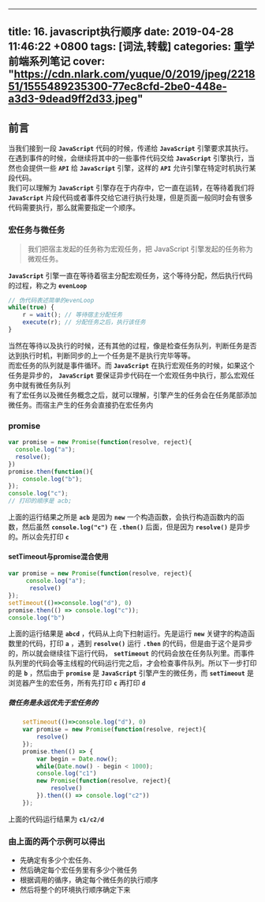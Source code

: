 
---
title: 16. javascript执行顺序
date: 2019-04-28 11:46:22 +0800
tags: [词法,转载]
categories: 重学前端系列笔记
cover: "https://cdn.nlark.com/yuque/0/2019/jpeg/221851/1555489235300-77ec8cfd-2be0-448e-a3d3-9dead9ff2d33.jpeg"
---
<a name="UTtjo"></a>
## 前言
当我们接到一段 **`JavaScript`** 代码的时候，传递给 **`JavaScript`** 引擎要求其执行。在遇到事件的时候，会继续将其中的一些事件代码交给 **`JavaScript`** 引擎执行，当然也会提供一些 **`API`** 给 **`JavaScript`** 引擎，这样的 **`API`** 允许引擎在特定时机执行某段代码。<br />我们可以理解为 **`JavaScript`** 引擎存在于内存中，它一直在运转，在等待着我们将 **`JavaScript`** 片段代码或者事件交给它进行执行处理，但是页面一般同时会有很多代码需要执行，那么就需要指定一个顺序。
<a name="V4h8r"></a>
### 宏任务与微任务
> 我们把宿主发起的任务称为宏观任务，把 JavaScript 引擎发起的任务称为微观任务。

**`JavaScript`** 引擎一直在等待着宿主分配宏观任务，这个等待分配，然后执行代码的过程，称之为 **`evenLoop`** 
```javascript
// 伪代码表述简单的evenLoop
while(true) {
    r = wait(); // 等待宿主分配任务 
    execute(r); // 分配任务之后，执行该任务
}
```
当然在等待以及执行的时候，还有其他的过程，像是检查任务队列，判断任务是否达到执行时机，判断同步的上一个任务是不是执行完毕等等。<br />而宏任务的队列就是事件循环。而 **`JavaScript`** 在执行宏观任务的时候，如果这个任务是异步的， **`JavaScript`** 要保证异步代码在一个宏观任务中执行，那么宏观任务中就有微任务队列<br />有了宏任务以及微任务概念之后，就可以理解，引擎产生的任务会在任务尾部添加微任务。而宿主产生的任务会直接扔在宏任务内
<a name="SF2yN"></a>
### promise
```javascript
var promise = new Promise(function(resolve, reject){
  console.log("a");
  resolve();
})
promise.then(function(){
	console.log("b");
});
console.log("c");
// 打印的顺序是 acb;
```
上面的运行结果之所是 **`acb`** 是因为 **`new`** 一个构造函数，会执行构造函数内的函数，然后虽然 **`console.log("c")`** 在 **`.then()`** 后面，但是因为 **`resolve()`** 是异步的。所以会先打印 **`c`** 

<a name="W2RMM"></a>
#### setTimeout与promise混合使用
```javascript
var promise = new Promise(function(resolve, reject){
     console.log("a");
      resolve()
});
setTimeout(()=>console.log("d"), 0)
promise.then(() => console.log("c"));
console.log("b")
```
上面的运行结果是 **`abcd`** ，代码从上向下扫射运行。先是运行 **`new`** 关键字的构造函数里的代码，打印 **`a`** ，遇到 **`resolve()`** 运行 **`.then`** 的代码，但是由于这个是异步的，所以就会继续往下运行代码， **`setTimeout`** 的代码会放在任务队列里。而事件队列里的代码会等主线程的代码运行完之后，才会检查事件队列。所以下一步打印的是 **`b`** ，然后由于 **`promise`** 是 **`JavaScript`** 引擎产生的微任务，而 **`setTimeout`** 是浏览器产生的宏任务，所有先打印 **`c`** 再打印 **`d`** 
<a name="ef8my"></a>
##### 微任务是永远优先于宏任务的
```javascript
    setTimeout(()=>console.log("d"), 0)
    var promise = new Promise(function(resolve, reject){
        resolve()
    });
    promise.then(() => { 
        var begin = Date.now();
        while(Date.now() - begin < 1000);
        console.log("c1") 
        new Promise(function(resolve, reject){
            resolve()
        }).then(() => console.log("c2"))
    });
```
上面的代码运行结果为 **`c1/c2/d`** 
<a name="GzHcm"></a>
### 由上面的两个示例可以得出

- 先确定有多少个宏任务、
- 然后确定每个宏任务里有多少个微任务
- 根据调用的循序，确定每个微任务的执行顺序
- 然后将整个的环境执行顺序确定下来

